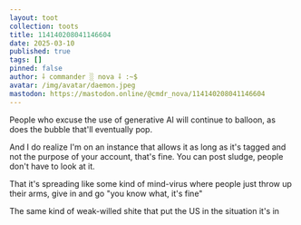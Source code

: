 ```yaml
---
layout: toot
collection: toots
title: 114140208041146604
date: 2025-03-10
published: true
tags: []
pinned: false
author: ⸸ commander ░ nova ⸸ :~$
avatar: /img/avatar/daemon.jpeg
mastodon: https://mastodon.online/@cmdr_nova/114140208041146604
---
```


People who excuse the use of generative AI will continue to balloon, as does the bubble that'll eventually pop.

And I do realize I'm on an instance that allows it as long as it's tagged and not the purpose of your account, that's fine. You can post sludge, people don't have to look at it.

That it's spreading like some kind of mind-virus where people just throw up their arms, give in and go "you know what, it's fine"

The same kind of weak-willed shite that put the US in the situation it's in
